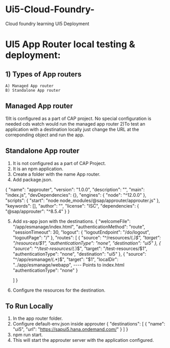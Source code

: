 # Ui5-Cloud-Foundry-
Cloud foundry learning UI5 Deployment

# UI5 App Router local testing & deployment:

## 1) Types of App routers
    A) Managed App router
    B) Standalone App router
 
 ## Managed App router
 1)It is configured as a part of CAP project. No special configuration is needed
 cds watch would run the managed app router
 2)To test an application with a destination locally just change the URL at the correponding object and run the app.

## Standalone App router
1) It is not configured as a part of CAP Project. 
2) It is an npm application.
3) Create a folder with the name App router.
4) Add package.json. 

{
    "name": "approuter",
    "version": "1.0.0",
    "description": "",
    "main": "index.js",
    "devDependencies": {},
    "engines": {
        "node": "^12.0.0"
    },
    "scripts": {
        "start": "node node_modules/@sap/approuter/approuter.js"
    },
    "keywords": [],
    "author": "",
    "license": "ISC",
    "dependencies": {
        "@sap/approuter": "^8.5.4"
    }
}

5) Add xs-app json with the destinations.
{
    "welcomeFile": "/app/esmanage/index.html",
    "authenticationMethod": "route",
    "sessionTimeout": 30,
    "logout": {
        "logoutEndpoint": "/do/logout",
        "logoutPage": "/"
    },
    "routes": [
        {
            "source": "^/resources/(.*)$",
            "target": "/resources/$1",
            "authenticationType": "none",
            "destination": "ui5"
        },
        {
            "source": "^/test-resources/(.*)$",
            "target": "/test-resources/$1",
            "authenticationType": "none",
            "destination": "ui5"
        },
        {
            "source": "^/app/esmanage/(.*)$",
            "target": "$1",
            "localDir": "../app/esmanage/webapp",    ---- Points to index.html
            "authenticationType": "none"
        }

    ]
}
6) Configure the resources for the destination.


## To Run Locally
1) In the app router folder.
2) Configure default-env.json inside approuter 
{
    "destinations": [
        {
            "name": "ui5",
            "url": "https://sapui5.hana.ondemand.com/"
        }
    ]
}
2) npm run start.
3) This will start the approuter server with the application configured.


